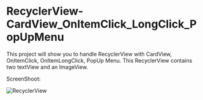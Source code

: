 # RecyclerView-CardView_OnItemClick_LongClick_PopUpMenu
This project will show you to handle RecyclerView with CardView, OnItemClick, OnItemLongClick, PopUp Menu.
This RecyclerView contains two textView and an ImageView.

ScreenShoot:

![RecyclerView](RecyclerView-CardView_OnItemClick_LongClick_PopUpMenu/screenshoot.gif")
